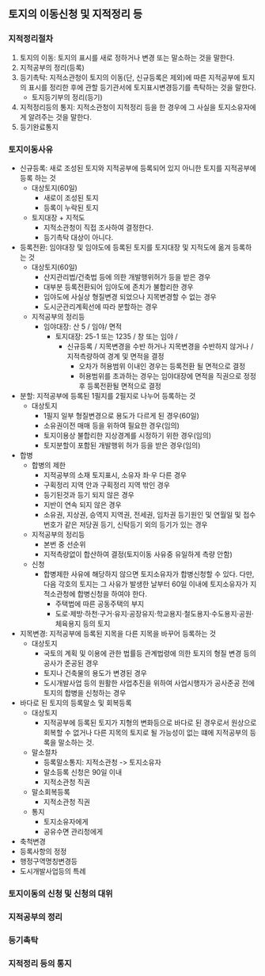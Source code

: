 ## 토지의 이동신청 및 지적정리 등
### 지적정리절차
1. 토지의 이동: 토지의 표시를 새로 정하거나 변경 또는 말소하는 것을 말한다.
2. 지적공부의 정리(등록)
3. 등기촉탁: 지적소관청이 토지의 이동(단, 신규등록은 제외)에 따른 지적공부에 토지의 표시를 정리한 후에 관할 등기관서에 토지표시변경등기를 촉탁하는 것을 말한다.
    - 토지등기부의 정리(등기)
4. 지적정리등의 통지: 지적소관청이 지적정리 등을 한 경우에 그 사실을 토지소유자에게 알려주는 것을 말한다.
5. 등기완료통지
### 토지이동사유
- 신규등록: 새로 조성된 토지와 지적공부에 등록되어 있지 아니한 토지를 지적공부에 등록 하는 것
    - 대상토지(60일)
        - 새로이 조성된 토지
        - 등록이 누락된 토지
    - 토지대장 + 지적도
        - 지적소관청이 직접 조사하여 결정한다.
        - 등기촉탁 대상이 아니다.
- 등록전환: 임야대장 및 임야도에 등록된 토지를 토지대장 및 지적도에 옮겨 등록하는 것
    - 대상토지(60일)
        - 산지관리법/건축법 등에 의한 개발행위허가 등을 받은 경우
        - 대부분 등록전환되어 임야도에 존치가 불합리한 경우
        - 임야도에 사실상 형질변경 되었으나 지목변경할 수 없는 경우
        - 도시군관리계획선에 따라 분할하는 경우
    - 지적공부의 정리등
        - 임야대장: 산 5 / 임야/ 면적
            - 토지대장: 25-1 또는 1235 / 창 또는 임야 / 
                - 신규등록 / 지목변경을 수반 하거나 지목변경을 수반하지 않거나 / 지적측량하여 경계 및 면적을 결정
                    - 오차가 허용범위 이내인 경우는 등록전환 될 면적으로 결정
                    - 허용범위를 초과하는 경우는 임야대장에 면적을 직권으로 정정 후 등록전환될 면적으로 결정
- 분할: 지적공부에 등록된 1필지를 2필지로 나누어 등록하는 것
    - 대상토지
        - 1필지 일부 형질변경으로 용도가 다르게 된 경우(60일)
        - 소유권이전 매매 등을 위하여 필요한 경우(임의)
        - 토지이용상 불합리한 지상경계를 시정하기 위한 경우(임의)
        - 토지분할이 포함된 개발행위 허가 등을 받은 경우(임의)
- 합병
    - 합병의 제한
        - 지적공부의 소재 토지표시, 소유자 좌·우 다른 경우
        - 구획정리 지역 안과 구획정리 지역 밖인 경우
        - 등기된것과 등기 되지 않은 경우
        - 지반이 연속 되지 않은 경우
        - 소유권, 지상권, 승역지 지역권, 전세권, 임차권 등기원인 및 연월일 및 접수번호가 같은 저당권 등기, 신탁등기 외의 등기가 있는 경우
    - 지적공부의 정리등
        - 본번 중 선순위
        - 지적측량없이 합산하여 결정(토지이동 사유중 유일하게 측량 안함)
    - 신청
        - 합병제한 사유에 해당하지 않으면 토지소유자가 합병신청할 수 있다. 다만, 다음 각호의 토지는 그 사유가 발생한 날부터 60일 이내에 토지소유자가 지적소관청에 합병신청을 하여야 한다.
            - 주택법에 따른 공동주택의 부지
            - 도로·제방·하천·구거·유지·공장유지·학교용지·철도용지·수도용지·공원·체육용지 등의 토지
- 지목변경: 지적공부에 등록된 지목을 다른 지목을 바꾸어 등록하는 것
    - 대상토지
        - 국토의 계획 및 이용에 관한 법률등 관계법령에 의한 토지의 형질 변경 등의 공사가 준공된 경우
        - 토지나 건축물의 용도가 변경된 경우
        - 도시개발사업 등의 원활한 사업추진을 위하여 사업시행자가 공사준공 전에 토지의 합병을 신청하는 경우
- 바다로 된 토지의 등록말소 및 회복등록
    - 대상토지
        - 지적공부에 등록된 토지가 지형의 변화등으로 바다로 된 경우로서 원상으로 회복할 수 없거나 다른 지목의 토지로 될 가능성이 없는 떄에 지적공부의 등록을 말소하는 것.
    - 말소절차
        - 등록말소통지: 지적소관청 -> 토지소유자
        - 말소등록 신청은 90일 이내
        - 지적소관청 직권
    - 말소회복등록
        - 지적소관청 직권
    - 통지
        - 토지소유자에게
        - 공유수면 관리청에게
- 축척변경
- 등록사항의 정정
- 행정구역명칭변경등
- 도시개발사업등의 특례
### 토지이동의 신청 및 신청의 대위
### 지적공부의 정리
### 등기촉탁
### 지적정리 등의 통지